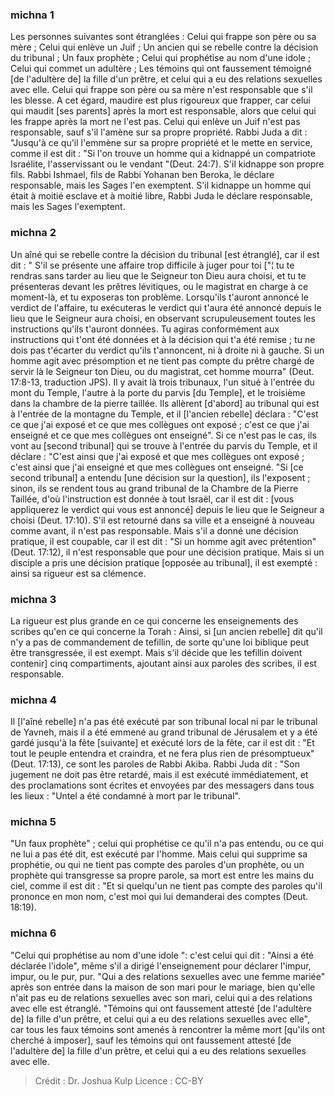 
### michna 1
Les personnes suivantes sont étranglées : Celui qui frappe son père ou sa mère ; Celui qui enlève un Juif ; Un ancien qui se rebelle contre la décision du tribunal ; Un faux prophète ; Celui qui prophétise au nom d'une idole ; Celui qui commet un adultère ; Les témoins qui ont faussement témoigné [de l'adultère de] la fille d'un prêtre, et celui qui a eu des relations sexuelles avec elle. Celui qui frappe son père ou sa mère n'est responsable que s'il les blesse. A cet égard, maudire est plus rigoureux que frapper, car celui qui maudit [ses parents] après la mort est responsable, alors que celui qui les frappe après la mort ne l'est pas. Celui qui enlève un Juif n'est pas responsable, sauf s'il l'amène sur sa propre propriété. Rabbi Juda a dit : "Jusqu'à ce qu'il l'emmène sur sa propre propriété et le mette en service, comme il est dit : "Si l'on trouve un homme qui a kidnappé un compatriote Israélite, l'asservissant ou le vendant "(Deut. 24:7). S'il kidnappe son propre fils.   Rabbi Ishmael, fils de Rabbi Yohanan ben Beroka, le déclare responsable, mais les Sages l'en exemptent. S'il kidnappe un homme qui était à moitié esclave et à moitié libre, Rabbi Juda le déclare responsable, mais les Sages l'exemptent.

### michna 2
Un aîné qui se rebelle contre la décision du tribunal [est étranglé], car il est dit : " S'il se présente une affaire trop difficile à juger pour toi ["¦ tu te rendras sans tarder au lieu que le Seigneur ton Dieu aura choisi, et tu te présenteras devant les prêtres lévitiques, ou le magistrat en charge à ce moment-là, et tu exposeras ton problème.  Lorsqu'ils t'auront annoncé le verdict de l'affaire, tu exécuteras le verdict qui t'aura été annoncé depuis le lieu que le Seigneur aura choisi, en observant scrupuleusement toutes les instructions qu'ils t'auront données.  Tu agiras conformément aux instructions qui t'ont été données et à la décision qui t'a été remise ; tu ne dois pas t'écarter du verdict qu'ils t'annoncent, ni à droite ni à gauche.  Si un homme agit avec présomption et ne tient pas compte du prêtre chargé de servir là le Seigneur ton Dieu, ou du magistrat, cet homme mourra" (Deut. 17:8-13, traduction JPS). Il y avait là trois tribunaux, l'un situé à l'entrée du mont du Temple, l'autre à la porte du parvis [du Temple], et le troisième dans la chambre de la pierre taillée. Ils allèrent [d'abord] au tribunal qui est à l'entrée de la montagne du Temple, et il [l'ancien rebelle] déclara : "C'est ce que j'ai exposé et ce que mes collègues ont exposé ; c'est ce que j'ai enseigné et ce que mes collègues ont enseigné". Si ce n'est pas le cas, ils vont au [second tribunal] qui se trouve à l'entrée du parvis du Temple, et il déclare : "C'est ainsi que j'ai exposé et que mes collègues ont exposé ; c'est ainsi que j'ai enseigné et que mes collègues ont enseigné. "Si [ce second tribunal] a entendu [une décision sur la question], ils l'exposent ; sinon, ils se rendent tous au grand tribunal de la Chambre de la Pierre Taillée, d'où l'instruction est donnée à tout Israël, car il est dit : [vous appliquerez le verdict qui vous est annoncé] depuis le lieu que le Seigneur a choisi (Deut. 17:10). S'il est retourné dans sa ville et a enseigné à nouveau comme avant, il n'est pas responsable. Mais s'il a donné une décision pratique, il est coupable, car il est dit : "Si un homme agit avec prétention"(Deut. 17:12), il n'est responsable que pour une décision pratique. Mais si un disciple a pris une décision pratique [opposée au tribunal], il est exempté : ainsi sa rigueur est sa clémence.

### michna 3
La rigueur est plus grande en ce qui concerne les enseignements des scribes qu'en ce qui concerne la Torah :  Ainsi, si [un ancien rebelle] dit qu'il n'y a pas de commandement de tefillin, de sorte qu'une loi biblique peut être transgressée, il est exempt. Mais s'il décide que les tefillin doivent contenir] cinq compartiments, ajoutant ainsi aux paroles des scribes, il est responsable.

### michna 4
Il [l'aîné rebelle] n'a pas été exécuté par son tribunal local ni par le tribunal de Yavneh, mais il a été emmené au grand tribunal de Jérusalem et y a été gardé jusqu'à la fête [suivante] et exécuté lors de la fête, car il est dit : "Et tout le peuple entendra et craindra, et ne fera plus rien de présomptueux" (Deut. 17:13), ce sont les paroles de Rabbi Akiba. Rabbi Juda dit :  "Son jugement ne doit pas être retardé, mais il est exécuté immédiatement, et des proclamations sont écrites et envoyées par des messagers dans tous les lieux : "Untel a été condamné à mort par le tribunal".

### michna 5
"Un faux prophète" ; celui qui prophétise ce qu'il n'a pas entendu, ou ce qui ne lui a pas été dit, est exécuté par l'homme. Mais celui qui supprime sa prophétie, ou qui ne tient pas compte des paroles d'un prophète, ou un prophète qui transgresse sa propre parole, sa mort est entre les mains du ciel, comme il est dit : "Et si quelqu'un ne tient pas compte des paroles qu'il prononce en mon nom, c'est moi qui lui demanderai des comptes (Deut. 18:19).

### michna 6
"Celui qui prophétise au nom d'une idole ": c'est celui qui dit : "Ainsi a été déclarée l'idole", même s'il a dirigé l'enseignement pour déclarer l'impur, impur, ou le pur, pur. "Qui a des relations sexuelles avec une femme mariée" après son entrée dans la maison de son mari pour le mariage, bien qu'elle n'ait pas eu de relations sexuelles avec son mari, celui qui a des relations avec elle est étranglé. "Témoins qui ont faussement attesté [de l'adultère de] la fille d'un prêtre, et celui qui a eu des relations sexuelles avec elle", car tous les faux témoins sont amenés à rencontrer la même mort [qu'ils ont cherché à imposer], sauf les témoins qui ont faussement attesté [de l'adultère de] la fille d'un prêtre, et celui qui a eu des relations sexuelles avec elle.

>Crédit : Dr. Joshua Kulp
>Licence : CC-BY
